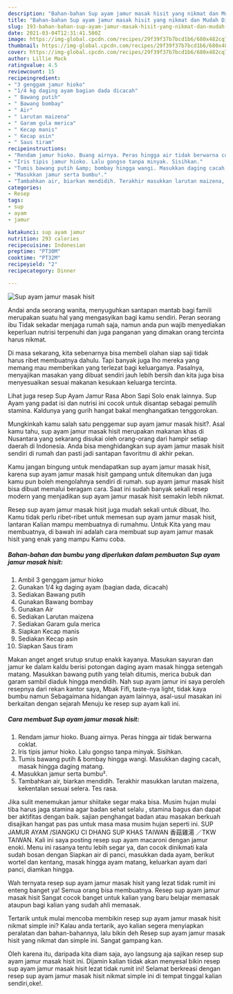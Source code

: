 ```yaml
---
description: "Bahan-bahan Sup ayam jamur masak hisit yang nikmat dan Mudah Dibuat"
title: "Bahan-bahan Sup ayam jamur masak hisit yang nikmat dan Mudah Dibuat"
slug: 193-bahan-bahan-sup-ayam-jamur-masak-hisit-yang-nikmat-dan-mudah-dibuat
date: 2021-03-04T12:31:41.500Z
image: https://img-global.cpcdn.com/recipes/29f39f37b7bcd1b6/680x482cq70/sup-ayam-jamur-masak-hisit-foto-resep-utama.jpg
thumbnail: https://img-global.cpcdn.com/recipes/29f39f37b7bcd1b6/680x482cq70/sup-ayam-jamur-masak-hisit-foto-resep-utama.jpg
cover: https://img-global.cpcdn.com/recipes/29f39f37b7bcd1b6/680x482cq70/sup-ayam-jamur-masak-hisit-foto-resep-utama.jpg
author: Lillie Mack
ratingvalue: 4.5
reviewcount: 15
recipeingredient:
- "3 genggam jamur hioko"
- "1/4 kg daging ayam bagian dada dicacah"
- " Bawang putih"
- " Bawang bombay"
- " Air"
- " Larutan maizena"
- " Garam gula merica"
- " Kecap manis"
- " Kecap asin"
- " Saus tiram"
recipeinstructions:
- "Rendam jamur hioko. Buang airnya. Peras hingga air tidak berwarna coklat."
- "Iris tipis jamur hioko. Lalu gongso tanpa minyak. Sisihkan."
- "Tumis bawang putih &amp; bombay hingga wangi. Masukkan daging cacah, masak hingga daging matang."
- "Masukkan jamur serta bumbu²."
- "Tambahkan air, biarkan mendidih. Terakhir masukkan larutan maizena, kekentalan sesuai selera. Tes rasa."
categories:
- Resep
tags:
- sup
- ayam
- jamur

katakunci: sup ayam jamur 
nutrition: 293 calories
recipecuisine: Indonesian
preptime: "PT30M"
cooktime: "PT32M"
recipeyield: "2"
recipecategory: Dinner

---
```



![Sup ayam jamur masak hisit](https://img-global.cpcdn.com/recipes/29f39f37b7bcd1b6/680x482cq70/sup-ayam-jamur-masak-hisit-foto-resep-utama.jpg)

Andai anda seorang wanita, menyuguhkan santapan mantab bagi famili merupakan suatu hal yang mengasyikan bagi kamu sendiri. Peran seorang ibu Tidak sekadar menjaga rumah saja, namun anda pun wajib menyediakan keperluan nutrisi terpenuhi dan juga panganan yang dimakan orang tercinta harus nikmat.

Di masa  sekarang, kita sebenarnya bisa membeli olahan siap saji tidak harus ribet membuatnya dahulu. Tapi banyak juga lho mereka yang memang mau memberikan yang terlezat bagi keluarganya. Pasalnya, menyajikan masakan yang dibuat sendiri jauh lebih bersih dan kita juga bisa menyesuaikan sesuai makanan kesukaan keluarga tercinta. 

Lihat juga resep Sup Ayam Jamur Rasa Abon Sapi Solo enak lainnya. Sup Ayam yang padat isi dan nutrisi ini cocok untuk disantap sebagai pemulih stamina. Kaldunya yang gurih hangat bakal menghangatkan tenggorokan.

Mungkinkah kamu salah satu penggemar sup ayam jamur masak hisit?. Asal kamu tahu, sup ayam jamur masak hisit merupakan makanan khas di Nusantara yang sekarang disukai oleh orang-orang dari hampir setiap daerah di Indonesia. Anda bisa menghidangkan sup ayam jamur masak hisit sendiri di rumah dan pasti jadi santapan favoritmu di akhir pekan.

Kamu jangan bingung untuk mendapatkan sup ayam jamur masak hisit, karena sup ayam jamur masak hisit gampang untuk ditemukan dan juga kamu pun boleh mengolahnya sendiri di rumah. sup ayam jamur masak hisit bisa dibuat memalui beragam cara. Saat ini sudah banyak sekali resep modern yang menjadikan sup ayam jamur masak hisit semakin lebih nikmat.

Resep sup ayam jamur masak hisit juga mudah sekali untuk dibuat, lho. Kamu tidak perlu ribet-ribet untuk memesan sup ayam jamur masak hisit, lantaran Kalian mampu membuatnya di rumahmu. Untuk Kita yang mau membuatnya, di bawah ini adalah cara membuat sup ayam jamur masak hisit yang enak yang mampu Kamu coba.

<!--inarticleads1-->

##### Bahan-bahan dan bumbu yang diperlukan dalam pembuatan Sup ayam jamur masak hisit:

1. Ambil 3 genggam jamur hioko
1. Gunakan 1/4 kg daging ayam (bagian dada, dicacah)
1. Sediakan  Bawang putih
1. Gunakan  Bawang bombay
1. Gunakan  Air
1. Sediakan  Larutan maizena
1. Sediakan  Garam gula merica
1. Siapkan  Kecap manis
1. Sediakan  Kecap asin
1. Siapkan  Saus tiram


Makan anget anget srutup srutup enakk kayanya. Masukan sayuran dan jamur ke dalam kaldu berisi potongan daging ayam masak hingga setengah matang. Masukkan bawang putih yang telah ditumis, merica bubuk dan garam sambil diaduk hingga mendidih. Nah sup ayam jamur ini saya peroleh resepnya dari rekan kantor saya, Mbak Fifi, taste-nya light, tidak kaya bumbu namun Sebagaimana hidangan ayam lainnya, asal-usul masakan ini berkaitan dengan sejarah Menuju ke resep sup ayam kali ini. 

<!--inarticleads2-->

##### Cara membuat Sup ayam jamur masak hisit:

1. Rendam jamur hioko. Buang airnya. Peras hingga air tidak berwarna coklat.
1. Iris tipis jamur hioko. Lalu gongso tanpa minyak. Sisihkan.
1. Tumis bawang putih &amp; bombay hingga wangi. Masukkan daging cacah, masak hingga daging matang.
1. Masukkan jamur serta bumbu².
1. Tambahkan air, biarkan mendidih. Terakhir masukkan larutan maizena, kekentalan sesuai selera. Tes rasa.


Jika sulit menemukan jamur shiitake segar maka bisa. Musim hujan mulai tiba harus jaga stamina agar badan sehat selalu , stamina bagus dan dapat ber aktifitas dengan baik. sajian penghangat badan atau masakan berkuah disajikan hangat pas pas untuk masa masa musim hujan seperti ini. SUP JAMUR AYAM /SIANGKU CI DHANG SUP KHAS TAIWAN 香菇雞湯 ／TKW TAIWAN. Kali ini saya posting resep sup ayam macaroni dengan jamur enoki. Menu ini rasanya tentu lebih segar ya, dan cocok dinikmati kala sudah bosan dengan Siapkan air di panci, masukkan dada ayam, berikut wortel dan kentang, masak hingga ayam matang, keluarkan ayam dari panci, diamkan hingga. 

Wah ternyata resep sup ayam jamur masak hisit yang lezat tidak rumit ini enteng banget ya! Semua orang bisa membuatnya. Resep sup ayam jamur masak hisit Sangat cocok banget untuk kalian yang baru belajar memasak ataupun bagi kalian yang sudah ahli memasak.

Tertarik untuk mulai mencoba membikin resep sup ayam jamur masak hisit nikmat simple ini? Kalau anda tertarik, ayo kalian segera menyiapkan peralatan dan bahan-bahannya, lalu bikin deh Resep sup ayam jamur masak hisit yang nikmat dan simple ini. Sangat gampang kan. 

Oleh karena itu, daripada kita diam saja, ayo langsung aja sajikan resep sup ayam jamur masak hisit ini. Dijamin kalian tiidak akan menyesal bikin resep sup ayam jamur masak hisit lezat tidak rumit ini! Selamat berkreasi dengan resep sup ayam jamur masak hisit nikmat simple ini di tempat tinggal kalian sendiri,oke!.

